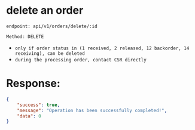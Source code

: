 # delete an order


`endpoint: api/v1/orders/delete/:id`

`Method: DELETE`

* `only if order status in (1 received, 2 released, 12 backorder, 14 receiving), can be deleted `
* `during the processing order, contact CSR directly`
# Response:

```json
{
    "success": true,
    "message": "Operation has been successfully completed!",
    "data": 0
}
```